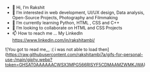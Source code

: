 - 👋 Hi, I’m Rakshit
- 👀 I’m interested in web development, UI/UX design, Data analysis, Open-Source Projects, Photography and Filmmaking
- 🌱 I’m currently learning Python, HTML , CSS and C++
- 💞️ I’m looking to collaborate on HTML and CSS Projects
- 📫 How to reach me ... My LinkedIn https://www.linkedin.com/in/rakshitambi/

![You got to read me,,, :( i was not able to load then] (https://raw.githubusercontent.com/rakshitambi7a/gifs-for-personal-use-/main/giphy.webp?token=GHSAT0AAAAAACWSX3MPG566RISYF5CDMAAMZWMKJWA)

<!---
rakshitambi7a/rakshitambi7a is a ✨ special ✨ repository because its `README.md` (this file) appears on your GitHub profile.
You can click the Preview link to take a look at your changes.
--->
